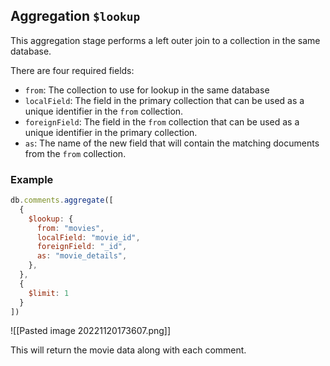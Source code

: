 ## Aggregation `$lookup`

This aggregation stage performs a left outer join to a collection in the same database.

There are four required fields:

-   `from`: The collection to use for lookup in the same database
-   `localField`: The field in the primary collection that can be used as a unique identifier in the `from` collection.
-   `foreignField`: The field in the `from` collection that can be used as a unique identifier in the primary collection.
-   `as`: The name of the new field that will contain the matching documents from the `from` collection.

### Example

```jsx
db.comments.aggregate([
  {
    $lookup: {
      from: "movies",
      localField: "movie_id",
      foreignField: "_id",
      as: "movie_details",
    },
  },
  {
    $limit: 1
  }
])
```

![[Pasted image 20221120173607.png]]

This will return the movie data along with each comment.